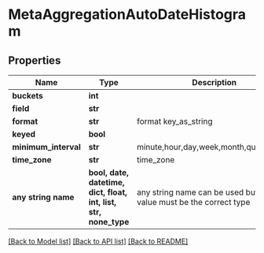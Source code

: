# MetaAggregationAutoDateHistogram


## Properties
Name | Type | Description | Notes
------------ | ------------- | ------------- | -------------
**buckets** | **int** |  | [optional] 
**field** | **str** |  | [optional] 
**format** | **str** | format key_as_string | [optional] 
**keyed** | **bool** |  | [optional] 
**minimum_interval** | **str** | minute,hour,day,week,month,quarter,year | [optional] 
**time_zone** | **str** | time_zone | [optional] 
**any string name** | **bool, date, datetime, dict, float, int, list, str, none_type** | any string name can be used but the value must be the correct type | [optional]

[[Back to Model list]](../README.md#documentation-for-models) [[Back to API list]](../README.md#documentation-for-api-endpoints) [[Back to README]](../README.md)


